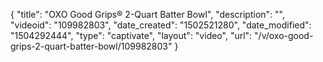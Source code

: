 {
    "title": "OXO Good Grips&reg; 2-Quart Batter Bowl",
    "description": "",
    "videoid": "109982803",
    "date_created": "1502521280",
    "date_modified": "1504292444",
    "type": "captivate",
    "layout": "video",
    "url": "\/v\/oxo-good-grips-2-quart-batter-bowl\/109982803"
}